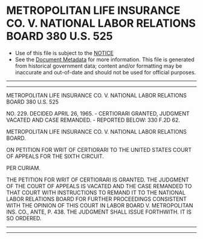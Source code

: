---
---

# METROPOLITAN LIFE INSURANCE CO. V. NATIONAL LABOR RELATIONS BOARD 380 U.S. 525

* Use of this file is subject to the [NOTICE](https://github.com/publicdocs/notice/blob/master/NOTICE)
* See the [Document Metadata](../../../) for more information.
  This file is generated from historical government data; content and/or formatting may be inaccurate and out-of-date and should not be used for official purposes.

----------
----------

METROPOLITAN LIFE INSURANCE CO. V. NATIONAL LABOR RELATIONS BOARD 380 U.S. 525

NO. 229.  DECIDED APRIL 26, 1965.  - CERTIORARI GRANTED, JUDGMENT VACATED AND CASE REMANDED.  - REPORTED BELOW:  330 F.2D 62.

METROPOLITAN LIFE INSURANCE CO. V. NATIONAL LABOR RELATIONS BOARD.

ON PETITION FOR WRIT OF CERTIORARI TO THE UNITED STATES COURT OF APPEALS FOR THE SIXTH CIRCUIT.

PER CURIAM.

THE PETITION FOR WRIT OF CERTIORARI IS GRANTED.  THE JUDGMENT OF THE COURT OF APPEALS IS VACATED AND THE CASE REMANDED TO THAT COURT WITH INSTRUCTIONS TO REMAND IT TO THE NATIONAL LABOR RELATIONS BOARD FOR FURTHER PROCEEDINGS CONSISTENT WITH THE OPINION OF THIS COURT IN LABOR BOARD V. METROPOLITAN INS. CO., ANTE, P. 438.  THE JUDGMENT SHALL ISSUE FORTHWITH.  IT IS SO ORDERED.


----------
----------


